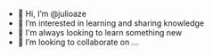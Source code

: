 - 👋 Hi, I’m @julioaze
- 👀 I’m interested in learning and sharing knowledge
- 🌱 I'm always looking to learn something new
- 💞️ I’m looking to collaborate on ...



<!---
julioaze/julioaze is a ✨ special ✨ repository because its `README.md` (this file) appears on your GitHub profile.
You can click the Preview link to take a look at your changes.
--->
